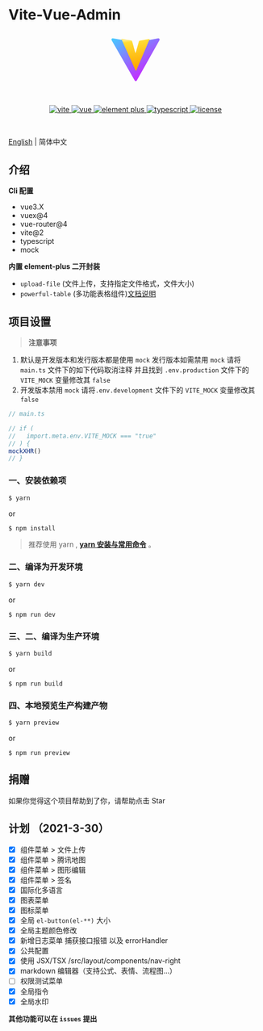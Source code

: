 # Vite-Vue-Admin
<div align="center">
	<img style="width:100px;" object-fit='cover' src="data:image/svg+xml;base64,PD94bWwgdmVyc2lvbj0iMS4wIiBlbmNvZGluZz0idXRmLTgiPz4KPCEtLSBH
ZW5lcmF0b3I6IEFkb2JlIElsbHVzdHJhdG9yIDIyLjAuMSwgU1ZHIEV4cG9y
dCBQbHVnLUluIC4gU1ZHIFZlcnNpb246IDYuMDAgQnVpbGQgMCkgIC0tPgo8
c3ZnIHZlcnNpb249IjEuMSIgaWQ9IuWbvuWxgl8xIiB4bWxucz0iaHR0cDov
L3d3dy53My5vcmcvMjAwMC9zdmciIHhtbG5zOnhsaW5rPSJodHRwOi8vd3d3
LnczLm9yZy8xOTk5L3hsaW5rIiB4PSIwcHgiIHk9IjBweCIKCSB2aWV3Qm94
PSIwIDAgNDEwIDQwNCIgc3R5bGU9ImVuYWJsZS1iYWNrZ3JvdW5kOm5ldyAw
IDAgNDEwIDQwNDsiIHhtbDpzcGFjZT0icHJlc2VydmUiPgo8c3R5bGUgdHlw
ZT0idGV4dC9jc3MiPgoJLnN0MHtmaWxsOnVybCgjTGF5ZXJfMV8pO30KCS5z
dDF7ZmlsbDp1cmwoI0xheWVyX2NvcHlfMV8pO30KPC9zdHlsZT4KPHRpdGxl
PmxvZ28tc3ZnPC90aXRsZT4KPGxpbmVhckdyYWRpZW50IGlkPSJMYXllcl8x
XyIgZ3JhZGllbnRVbml0cz0idXNlclNwYWNlT25Vc2UiIHgxPSIxMDcuMDQ2
MyIgeTE9IjQ0Ny40MDM4IiB4Mj0iMzM2LjA0NjMiIHkyPSIxMzYuNDAzOCIg
Z3JhZGllbnRUcmFuc2Zvcm09Im1hdHJpeCgxIDAgMCAtMSAwIDQwNikiPgoJ
PHN0b3AgIG9mZnNldD0iMCIgc3R5bGU9InN0b3AtY29sb3I6IzQxRDFGRiIv
PgoJPHN0b3AgIG9mZnNldD0iMSIgc3R5bGU9InN0b3AtY29sb3I6I0JEMzRG
RSIvPgo8L2xpbmVhckdyYWRpZW50Pgo8cGF0aCBpZD0iTGF5ZXIiIGNsYXNz
PSJzdDAiIGQ9Ik0zOTkuNiw1OS41bC0xODQsMzI5Yy0zLjgsNi44LTEzLjYs
Ni44LTE3LjQsMC4xTDEwLjYsNTkuNkM2LjQsNTIuMiwxMi43LDQzLjMsMjEs
NDQuOGwxNDUuNiwyNS40CgljMCwwLDcuNCwyLjIsOS43LDkuN0MxNzguNiw4
Ny4zLDIwMywxNzQsMjAzLDE3NGMxLjIsMC4yLDIuNCwwLjIsMy42LDBjMCww
LDI2LjMtODgsMjguMy05NC4xUzI0Myw3MiwyNDMsNzJsMTQ2LjEtMjcuMgoJ
QzM5Ny40LDQzLjMsNDAzLjgsNTIuMSwzOTkuNiw1OS41eiIvPgo8bGluZWFy
R3JhZGllbnQgaWQ9IkxheWVyX2NvcHlfMV8iIGdyYWRpZW50VW5pdHM9InVz
ZXJTcGFjZU9uVXNlIiB4MT0iMjAzLjkzNzQiIHkxPSIzNTcuMDgwNyIgeDI9
IjIzNi44NDk0IiB5Mj0iMTMxLjMwOTciIGdyYWRpZW50VHJhbnNmb3JtPSJt
YXRyaXgoMSAwIDAgLTEgMCA0MDYpIj4KCTxzdG9wICBvZmZzZXQ9IjAiIHN0
eWxlPSJzdG9wLWNvbG9yOiNGRkVBODMiLz4KCTxzdG9wICBvZmZzZXQ9Ijgu
Mjk5OTk5ZS0wMiIgc3R5bGU9InN0b3AtY29sb3I6I0ZGREQzNSIvPgoJPHN0
b3AgIG9mZnNldD0iMSIgc3R5bGU9InN0b3AtY29sb3I6I0ZGQTgwMCIvPgo8
L2xpbmVhckdyYWRpZW50Pgo8cGF0aCBpZD0iTGF5ZXJfY29weSIgY2xhc3M9
InN0MSIgZD0iTTMxMi44LDUwLjNjMCwwLTczLjUsMTMuNC03NiwxNGMtMi40
LDAuNi0yLjgsMS42LTUuOSwxMS4yYy0yLjQsNy42LTI0LjUsOTAtMjUuOSw5
MAoJcy0yMS43LTc4LjctMjUuOC04OS44Yy00LjEtMTEtMy42LTEyLjEtNi40
LTEzYy0yLjgtMC44LTY5LjctMTMuMi03Ni4yLTEzLjlzLTcuOCwzLjctNy4z
LDcuOGMwLDAsNC4xLDAuNyw0LjIsMC44bDExMS4yLDI0OC4xCgljMi45LDQu
Nyw0LjEsNC40LDYuOCwwLjFsMTA1LTI0Ny40bDQuMi0wLjdDMzIxLjYsNTQu
MiwzMTYuMiw0OS43LDMxMi44LDUwLjN6Ii8+Cjwvc3ZnPgo=">
	<p>&nbsp;</p>
	<p align="center">
      <a href="https://vitejs.dev/" target="_blank">
		    <img src="https://img.shields.io/badge/vite-%3E2.3.0-yellow" alt="vite">
		</a>
	    <a href="https://v3.vuejs.org/" target="_blank">
	        <img src="https://img.shields.io/badge/vue.js-vue3.1.x-green" alt="vue">
	    </a>
	    <a href="https://element-plus.gitee.io/#/zh-CN/component/changelog" target="_blank">
	        <img src="https://img.shields.io/badge/element--plus-%3E1.0.0-blue" alt="element plus">
	    </a>
		<a href="https://www.tslang.cn/" target="_blank">
         <img src="https://img.shields.io/badge/typescript-%3E4.0.0-blue" alt="typescript">
	    </a>
		<a href="https://gitee.com/abc1612565136/vite-admin/blob/master/LICENSE" target="_blank">
		    <img src="https://img.shields.io/badge/LICENSE-MIT-success" alt="license">
		</a>
	</p>
	<p>&nbsp;</p>
</div>

[English](./README.md) | 简体中文

## 介绍

**Cli 配置**

- vue3.X
- vuex@4
- vue-router@4
- vite@2
- typescript
- mock

**内置 element-plus 二开封装**

- `upload-file` (文件上传，支持指定文件格式，文件大小)
- `powerful-table` (多功能表格组件)[文档说明](https://gitee.com/abc1612565136/powerful-table/blob/master/README.md)

## 项目设置

> **注意事项**

1. 默认是开发版本和发行版本都是使用 `mock`
   发行版本如需禁用 `mock` 请将 `main.ts` 文件下的如下代码取消注释
   并且找到 `.env.production` 文件下的 `VITE_MOCK` 变量修改其 `false`
2. 开发版本禁用 `mock` 请将`.env.development` 文件下的 `VITE_MOCK` 变量修改其 `false`

```js
// main.ts

// if (
//   import.meta.env.VITE_MOCK === "true"
// ) {
mockXHR()
// }
```

### 一、安装依赖项

```bash
$ yarn
```

or

```
$ npm install
```

> 推荐使用 yarn , **[yarn 安装与常用命令](http://liqingsong.cc/article/detail/9)** 。

### 二、编译为开发环境

```bash
$ yarn dev
```

or

```
$ npm run dev
```

### 三、二、编译为生产环境

```bash
$ yarn build
```

or

```
$ npm run build
```

### 四、本地预览生产构建产物

```bash
$ yarn preview
```

or

```
$ npm run preview
```

## 捐赠

如果你觉得这个项目帮助到了你，请帮助点击 Star

## 计划 （2021-3-30）

- [x] 组件菜单 > 文件上传
- [x] 组件菜单 > 腾讯地图
- [x] 组件菜单 > 图形编辑
- [x] 组件菜单 > 签名
- [x] 国际化多语言
- [x] 图表菜单
- [x] 图标菜单
- [x] 全局 `el-button(el-**)` 大小
- [x] 全局主题颜色修改
- [x] 新增日志菜单 捕获接口报错 以及 errorHandler
- [x] 公共配置
- [x] 使用 JSX/TSX /src/layout/components/nav-right
- [x] markdown 编辑器（支持公式、表情、流程图...）
- [ ] 权限测试菜单
- [x] 全局指令
- [x] 全局水印

**其他功能可以在 `issues` 提出**
